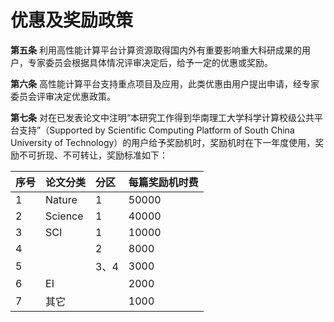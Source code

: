 # 优惠及奖励政策

**第五条**  利用高性能计算平台计算资源取得国内外有重要影响重大科研成果的用户，专家委员会根据具体情况评审决定后，给予一定的优惠或奖励。

**第六条**  高性能计算平台支持重点项目及应用，此类优惠由用户提出申请，经专家委员会评审决定优惠政策。

**第七条**  对在已发表论文中注明“本研究工作得到华南理工大学科学计算校级公共平台支持”（Supported by Scientific Computing Platform of South China University of Technology）的用户给予奖励机时，奖励机时在下一年度使用，奖励不可折现、不可转让，奖励标准如下：

| **序号** | **论文分类** | **分区** | **每篇奖励机时费** |
| :--- | :--- | :--- | :--- |
| 1 | Nature | 1 | 50000 |
| 2 | Science | 1 | 40000 |
| 3 | SCI | 1 | 10000 |
| 4 |  | 2 | 8000 |
| 5 |  | 3、4 | 3000 |
| 6 | EI |  | 2000 |
| 7 | 其它 |  | 1000 |




